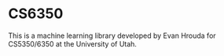 # CS6350

This is a machine learning library developed by Evan Hrouda for CS5350/6350 at the University of Utah.
